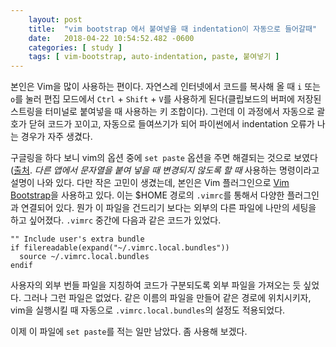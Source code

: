 ```yaml
---
    layout: post
    title:  "vim bootstrap 에서 붙여넣을 때 indentation이 자동으로 들어갈때"
    date:   2018-04-22 10:54:52.482 -0600
    categories: [ study ]
    tags: [ vim-bootstrap, auto-indentation, paste, 붙여넣기 ]
---
```


본인은 Vim을 많이 사용하는 편이다. 자연스레 인터넷에서 코드를 복사해 올 때 `i` 또는 `o`를 눌러 편집 모드에서 `Ctrl` + `Shift` + `V`를 사용하게 된다(클립보드의 버퍼에 저장된 스트링을 터미널로 붙여넣을 때 사용하는 키 조합이다). 그런데 이 과정에서 자동으로 괄호가 닫혀 코드가 꼬이고, 자동으로 들여쓰기가 되어 파이썬에서 indentation 오류가 나는 경우가 자주 생겼다. 

구글링을 하다 보니 vim의 옵션 중에 `set paste` 옵션을 주면 해결되는 것으로 보였다([출처](http://vim.wikia.com/wiki/Toggle_auto-indenting_for_code_paste). *다른 앱에서 문자열을 붙여 넣을 때 변경되지 않도록 할 때* 사용하는 명령이라고 설명이 나와 있다. 다만 작은 고민이 생겼는데, 본인은 Vim 플러그인으로 [Vim Bootstrap](https://vim-bootstrap.com/)을 사용하고 있다. 이는 $HOME 경로의 `.vimrc`를 통해서 다양한 플러그인과 연결되어 있다. 뭔가 이 파일을 건드리기 보다는 외부의 다른 파일에 나만의 세팅을 하고 싶어졌다. `.vimrc` 중간에 다음과 같은 코드가 있었다.

    "" Include user's extra bundle                                                                           
    if filereadable(expand("~/.vimrc.local.bundles"))                                                        
      source ~/.vimrc.local.bundles                                                                          
    endif  

사용자의 외부 번들 파일을 지칭하여 코드가 구분되도록 외부 파일을 가져오는 듯 싶었다. 그러나 그런 파일은 없었다. 같은 이름의 파일을 만들어 같은 경로에 위치시키자, vim을 실행시킬 때 자동으로 `.vimrc.local.bundles`의 설정도 적용되었다.

이제 이 파일에 `set paste`를 적는 일만 남았다. 좀 사용해 보겠다.
    